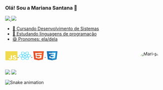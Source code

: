 ### Olá! Sou a Mariana Santana 👋

<div>
<a href="https://beacons.ai/MarianaSantana24">
<img height="180cm" src="https://github-readme-stats.vercel.app/api?username=MarianaSantana24&show_icons=true&theme=radical"/>
<img height="180cm" src="https://github-readme-stats.vercel.app/api/top-langs/?username=MarianaSantana24&layout=compact"/>
</div>

- 🔭 Cursando Desenvolvimento de Sistemas
- 🌱 Estudando linguagens de programação
- 😄 Pronomes: ela/dela

<div style="display: inline_block"><br>
  <img align="center" alt="Mari-Js" height="30" width="40" src="https://raw.githubusercontent.com/devicons/devicon/master/icons/javascript/javascript-plain.svg">
  <img align="center" alt="Mari-React" height="30" width="40" src="https://raw.githubusercontent.com/devicons/devicon/master/icons/react/react-original.svg">
  <img align="center" alt="Mari-HTML" height="30" width="40" src="https://raw.githubusercontent.com/devicons/devicon/master/icons/html5/html5-original.svg">
  <img align="center" alt="Mari-CSS" height="30" width="40" src="https://raw.githubusercontent.com/devicons/devicon/master/icons/css3/css3-original.svg">
  <img align="right" alt="Mari-pic" height="150" style="border-radius:50px;" src="https://cdn.picrew.me/shareImg/org/202304/707090_R9Eu2CoW.png">
</div>
  
  ##
 
<div> 
  <a href="https://instagram.com/mari.swh" target="_blank"><img src="https://img.shields.io/badge/-Instagram-%23E4405F?style=for-the-badge&logo=instagram&logoColor=white" target="_blank"></a>
  <a href = "mailto:contatomarianasantanapz24@gmail.com"><img src="https://img.shields.io/badge/-Gmail-%23333?style=for-the-badge&logo=gmail&logoColor=white" target="_blank"></a>
  
</div>

![Snake animation](https://github.com/MarianaSantana24/MarianaSantana24/blob/output/github-contribution-grid-snake.svg)
  
